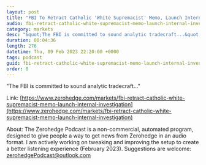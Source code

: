 ```yaml
---
layout: post
title: "FBI To Retract Catholic 'White Supremacist' Memo, Launch Internal Investigation"
audio: fbi-retract-catholic-white-supremacist-memo-launch-internal-investigation-0
category: markets
desc: "&quot;The FBI is committed to sound analytic tradecraft...&quot;"
duration: 00:04:36
length: 276
datetime: Thu, 09 Feb 2023 22:20:00 +0000
tags: podcast
guid: fbi-retract-catholic-white-supremacist-memo-launch-internal-investigation-0
order: 0
---
```

&quot;The FBI is committed to sound analytic tradecraft...&quot;

Link: [https://www.zerohedge.com/markets/fbi-retract-catholic-white-supremacist-memo-launch-internal-investigation](https://www.zerohedge.com/markets/fbi-retract-catholic-white-supremacist-memo-launch-internal-investigation)

About: The Zerohedge Podcast is a non-commercial, automated program, designed to give people a way to get news from Zerohedge in an audio format.  I am actively working on tweaking and improving the setup to create a better listening experience (February 2023).  Suggestions are welcome: [zerohedgePodcast@outlook.com](mailto:zerohedgePodcast@outlook.com)